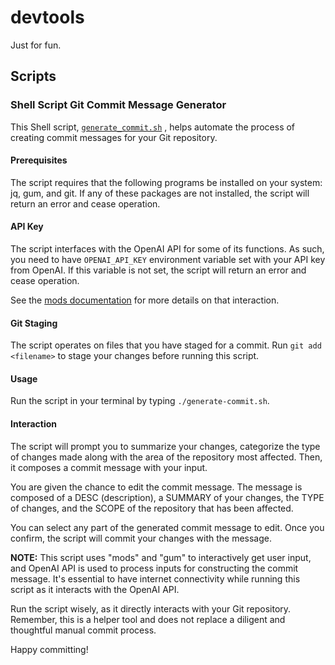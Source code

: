 # devtools

Just for fun.

## Scripts

### Shell Script Git Commit Message Generator

  
  This Shell script, [`generate_commit.sh`](/scripts/generate-commit.sh) , helps automate the
  process of creating commit messages for your Git repository.

  #### Prerequisites

  The script requires that the following programs be installed on your system:
  jq, gum, and git. If any of these packages are not installed, the script
  will return an error and cease operation.

  #### API Key

  The script interfaces with the OpenAI API for some of its functions. As
  such, you need to have `OPENAI_API_KEY` environment variable set with your
  API key from OpenAI. If this variable is not set, the script will return an
  error and cease operation.

  See the [mods documentation](https://github.com/charmbracelet/mods) for more details on that interaction.

  #### Git Staging

  The script operates on files that you have staged for a commit. Run `git add
  <filename>` to stage your changes before running this script.

  #### Usage

  Run the script in your terminal by typing
  `./generate-commit.sh`.

  #### Interaction

  The script will prompt you to summarize your changes, categorize the type of
  changes made along with the area of the repository most affected. Then, it
  composes a commit message with your input.

  You are given the chance to edit the commit message. The message is composed
  of a DESC (description), a SUMMARY of your changes, the TYPE of changes, and
  the SCOPE of the repository that has been affected.

  You can select any part of the generated commit message to edit. Once you
  confirm, the script will commit your changes with the message.

  **NOTE:** This script uses "mods" and "gum" to interactively get user input,
  and OpenAI API is used to process inputs for constructing the commit
  message. It's essential to have internet connectivity while running this
  script as it interacts with the OpenAI API.

  Run the script wisely, as it directly interacts with your Git repository.
  Remember, this is a helper tool and does not replace a diligent and
  thoughtful manual commit process.

  Happy committing!

